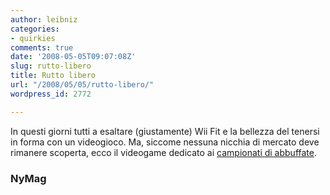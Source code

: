 ```yaml
---
author: leibniz
categories:
- quirkies
comments: true
date: '2008-05-05T09:07:08Z'
slug: rutto-libero
title: Rutto libero
url: "/2008/05/05/rutto-libero/"
wordpress_id: 2772

---
```

In questi giorni tutti a esaltare (giustamente) Wii Fit e la bellezza del tenersi in forma con un videogioco. Ma, siccome nessuna nicchia di mercato deve rimanere scoperta, ecco il videogame dedicato ai [campionati di abbuffate](https://nymag.com/news/intelligencer/46656/).


### NyMag
